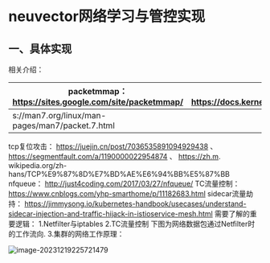 # neuvector网络学习与管控实现

## 一、具体实现

相关介绍：

| packetmmap： https://sites.google.com/site/packetmmap/ | 、 https://docs.kernel.org/networking/packet_mmap.html | 、 http |
| ------------------------------------------------------ | ------------------------------------------------------ | ------- |
| s://man7.org/linux/man-pages/man7/packet.7.html        |                                                        |         |

tcp复位攻击： https://juejin.cn/post/7036535891094929438 、 https://segmentfault.com/a/1190000022954874 、 https://zh.m.
wikipedia.org/zh-hans/TCP%E9%87%8D%E7%BD%AE%E6%94%BB%E5%87%BB
nfqueue： http://just4coding.com/2017/03/27/nfqueue/
TC流量控制： https://www.cnblogs.com/yhp-smarthome/p/11182683.html
sidecar流量劫持： https://jimmysong.io/kubernetes-handbook/usecases/understand-sidecar-injection-and-traffic-hijack-in-istioservice-mesh.html
需要了解的重要逻辑：
1.Netfilter与iptables
2.TC流量控制
下图为网络数据包通过Netfilter时的工作流向.
3.集群的网络工作原理：

![image-20231219225721479](C:/Users/longp/AppData/Roaming/Typora/typora-user-images/image-20231219225721479.png)

